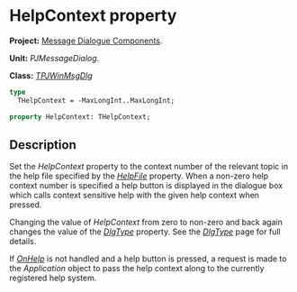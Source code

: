 # HelpContext property #

**Project:** [Message Dialogue Components](../API.md).

**Unit:** _PJMessageDialog_.

**Class:** _[TPJWinMsgDlg](./TPJWinMsgDlg.md)_

```pascal
type
  THelpContext = -MaxLongInt..MaxLongInt;

property HelpContext: THelpContext;
```

## Description ##

Set the _HelpContext_ property to the context number of the relevant topic in the help file specified by the _[HelpFile](./TPJWinMsgDlg-HelpFile.md)_ property. When a non-zero help context number is specified a help button is displayed in the dialogue box which calls context sensitive help with the given help context when pressed.

Changing the value of _HelpContext_ from zero to non-zero and back again changes the value of the _[DlgType](./TPJWinMsgDlg-DlgType.md)_ property. See the _[DlgType](./TPJWinMsgDlg-DlgType.md)_ page for full details.

If _[OnHelp](./TPJWinMsgDlg-OnHelp.md)_ is not handled and a help button is pressed, a request is made to the _Application_ object to pass the help context along to the currently registered help system.